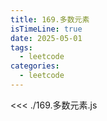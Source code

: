 ```yaml
---
title: 169.多数元素
isTimeLine: true
date: 2025-05-01
tags:
  - leetcode
categories:
  - leetcode
---
```


<<< ./169.多数元素.js
